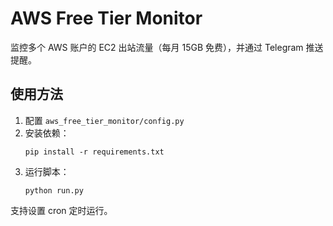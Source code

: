 # AWS Free Tier Monitor

监控多个 AWS 账户的 EC2 出站流量（每月 15GB 免费），并通过 Telegram 推送提醒。

## 使用方法

1. 配置 `aws_free_tier_monitor/config.py`
2. 安装依赖：
   ```
   pip install -r requirements.txt
   ```
3. 运行脚本：
   ```
   python run.py
   ```

支持设置 cron 定时运行。